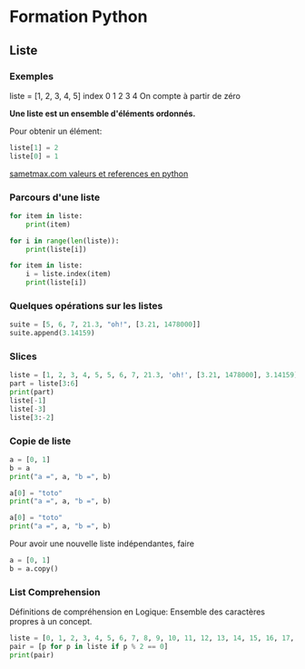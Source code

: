 # Formation Python

## Liste

### Exemples
liste = [1, 2, 3, 4, 5]
index    0  1  2  3  4
On compte à partir de zéro

__Une liste est un ensemble d'éléments ordonnés.__

Pour obtenir un élément:
``` python
liste[1] = 2
liste[0] = 1
```

[sametmax.com valeurs et references en python](https://sametmax.com/valeurs-et-references-en-python/)

### Parcours d'une liste
``` python
for item in liste:
    print(item)

for i in range(len(liste)):
    print(liste[i])

for item in liste:
    i = liste.index(item)
    print(liste[i])
```

### Quelques opérations sur les listes

``` python
suite = [5, 6, 7, 21.3, "oh!", [3.21, 1478000]]
suite.append(3.14159)
```


### Slices 
``` python
liste = [1, 2, 3, 4, 5, 5, 6, 7, 21.3, 'oh!', [3.21, 1478000], 3.14159]
part = liste[3:6]
print(part)
liste[-1]
liste[-3]
liste[3:-2]
```

### Copie de liste
``` python
a = [0, 1]
b = a
print("a =", a, "b =", b)

a[0] = "toto"
print("a =", a, "b =", b)

a[0] = "toto"
print("a =", a, "b =", b)
```
Pour avoir une nouvelle liste indépendantes, faire
``` python
a = [0, 1]
b = a.copy()
```

### List Comprehension

Définitions de compréhension en Logique: Ensemble des caractères propres à un concept.
``` python
liste = [0, 1, 2, 3, 4, 5, 6, 7, 8, 9, 10, 11, 12, 13, 14, 15, 16, 17, 18, 19]
pair = [p for p in liste if p % 2 == 0]
print(pair)
```